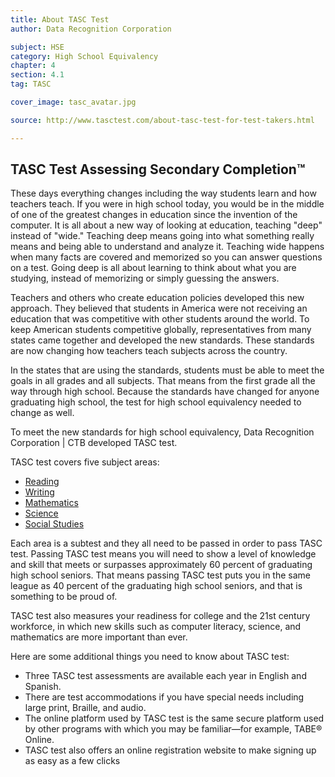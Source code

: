 ```yaml
---
title: About TASC Test
author: Data Recognition Corporation

subject: HSE
category: High School Equivalency
chapter: 4
section: 4.1
tag: TASC

cover_image: tasc_avatar.jpg

source: http://www.tasctest.com/about-tasc-test-for-test-takers.html

---
```

##  TASC Test Assessing Secondary Completion™

These days everything changes including the way students learn and how teachers teach. If you were in high school today, you would be in the middle of one of the greatest changes in education since the invention of the computer. It is all about a new way of looking at education, teaching "deep" instead of "wide." Teaching deep means going into what something really means and being able to understand and analyze it. Teaching wide happens when many facts are covered and memorized so you can answer questions on a test. Going deep is all about learning to think about what you are studying, instead of memorizing or simply guessing the answers.

Teachers and others who create education policies developed this new approach. They believed that students in America were not receiving an education that was competitive with other students around the world. To keep American students competitive globally, representatives from many states came together and developed the new standards. These standards are now changing how teachers teach subjects across the country.

In the states that are using the standards, students must be able to meet the goals in all grades and all subjects. That means from the first grade all the way through high school. Because the standards have changed for anyone graduating high school, the test for high school equivalency needed to change as well.

To meet the new standards for high school equivalency, Data Recognition Corporation | CTB developed TASC test.

TASC test covers five subject areas:

  * [Reading](reading.html)
  * [Writing](writing.html)
  * [Mathematics](mathematics.html)
  * [Science](science.html)
  * [Social Studies](social-studies.html)

Each area is a subtest and they all need to be passed in order to pass TASC test. Passing TASC test means you will need to show a level of knowledge and skill that meets or surpasses approximately 60 percent of graduating high school seniors. That means passing TASC test puts you in the same league as 40 percent of the graduating high school seniors, and that is something to be proud of.

TASC test also measures your readiness for college and the 21st century workforce, in which new skills such as computer literacy, science, and mathematics are more important than ever.

Here are some additional things you need to know about TASC test:

  * Three TASC test assessments are available each year in English and Spanish.
  * There are test accommodations if you have special needs including large print, Braille, and audio.
  * The online platform used by TASC test is the same secure platform used by other programs with which you may be familiar—for example, TABE® Online.
  * TASC test also offers an online registration website to make signing up as easy as a few clicks
